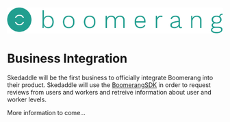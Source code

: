 ![Boomerang Logo](https://github.com/BoomerangProject/boomerang-wiki/blob/master/images/logo.png "Boomerang Logo")
# Business Integration
Skedaddle will be the first business to officially integrate Boomerang into their product. Skedaddle will use the [BoomerangSDK]() in order to request reviews from users and workers and retreive information about user and worker levels.

More information to come...
